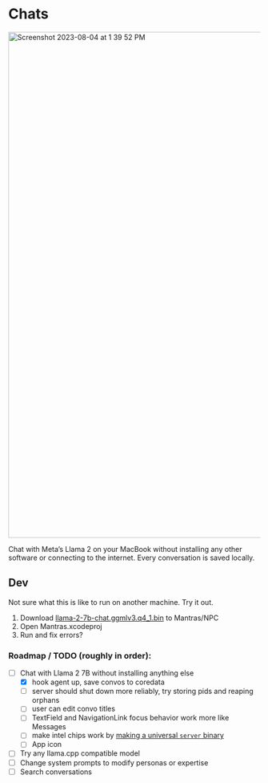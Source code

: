 # Chats

<img width="1009" alt="Screenshot 2023-08-04 at 1 39 52 PM" src="https://github.com/npc-pet/Chats/assets/282016/c3216351-2b7a-40c7-9fe6-d78ec5f3d0b3">

Chat with Meta’s Llama 2 on your MacBook without installing any other software or connecting to the internet. Every conversation is saved locally.

## Dev

Not sure what this is like to run on another machine. Try it out.

1. Download [llama-2-7b-chat.ggmlv3.q4_1.bin](https://huggingface.co/TheBloke/Llama-2-7B-Chat-GGML/tree/main) to Mantras/NPC
2. Open Mantras.xcodeproj
3. Run and fix errors?

### Roadmap / TODO (roughly in order):
- [ ] Chat with Llama 2 7B without installing anything else
  - [x] hook agent up, save convos to coredata
  - [ ] server should shut down more reliably, try storing pids and reaping orphans
  - [ ] user can edit convo titles
  - [ ] TextField and NavigationLink focus behavior work more like Messages
  - [ ] make intel chips work by [making a universal `server` binary](https://developer.apple.com/documentation/apple-silicon/building-a-universal-macos-binary#Update-the-Architecture-List-of-Custom-Makefiles)
  - [ ] App icon

- [ ] Try any llama.cpp compatible model
- [ ] Change system prompts to modify personas or expertise
- [ ] Search conversations
